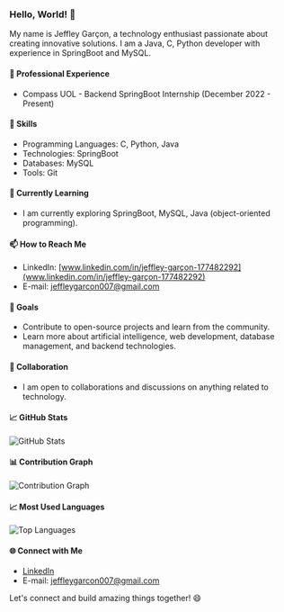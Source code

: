### Hello, World! 👋

My name is Jeffley Garçon, a technology enthusiast passionate about creating innovative solutions. I am a Java, C, Python developer with experience in SpringBoot and MySQL.

#### 💼 Professional Experience
- Compass UOL - Backend SpringBoot Internship (December 2022 - Present)

#### 🚀 Skills
- Programming Languages: C, Python, Java
- Technologies: SpringBoot
- Databases: MySQL
- Tools: Git

#### 🌱 Currently Learning
- I am currently exploring SpringBoot, MySQL, Java (object-oriented programming).

#### 📫 How to Reach Me
- LinkedIn: [www.linkedin.com/in/jeffley-garçon-177482292](www.linkedin.com/in/jeffley-garçon-177482292)
- E-mail: jeffleygarcon007@gmail.com

#### 🎯 Goals
- Contribute to open-source projects and learn from the community.
- Learn more about artificial intelligence, web development, database management, and backend technologies.

#### 🤝 Collaboration
- I am open to collaborations and discussions on anything related to technology.

#### 📈 GitHub Stats
![GitHub Stats](https://github-readme-stats.vercel.app/api?username=Jeffleyg&show_icons=true&count_private=true&hide=contribs)

#### 📊 Contribution Graph
![Contribution Graph](https://github-readme-streak-stats.herokuapp.com/?user=Jeffleyg)

#### 📈 Most Used Languages
![Top Languages](https://github-readme-stats.vercel.app/api/top-langs/?username=Jeffleyg&layout=compact)

#### 🌐 Connect with Me
- [LinkedIn](www.linkedin.com/in/jeffley-garçon-177482292)
- E-mail: jeffleygarcon007@gmail.com

Let's connect and build amazing things together! 😄
